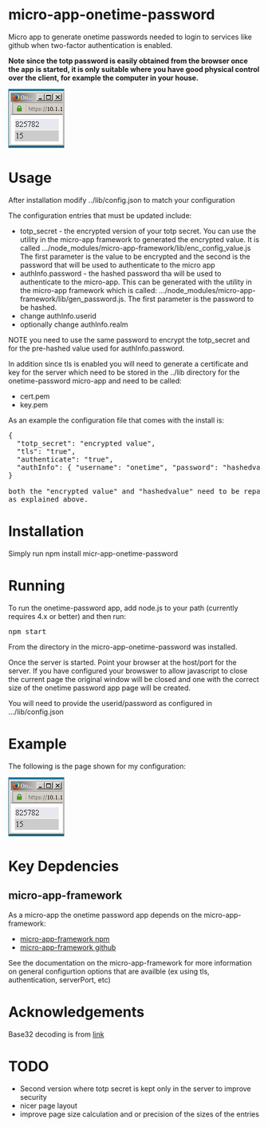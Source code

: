 # micro-app-onetime-password

Micro app to generate onetime passwords needed to login to services
like github when two-factor authentication is enabled.

**Note since the totp password is easily obtained from the browser once the app is started, it is only
suitable where you have good physical control over the client, for example the computer in
your house.**

![sample onetime password page](https://raw.githubusercontent.com/mhdawson/micro-app-onetime-password/master/pictures/onetime-password-window.jpg)

# Usage

After installation modify ../lib/config.json to match your configuration

The configuration entries that must be updated include:

* totp_secret - the encrypted version of your totp secret. You can use the utility in the micro-app
  framework to generated the encrypted value.
  It is called .../node_modules/micro-app-framework/lib/enc_config_value.js  The first parameter is
  the value to be encrypted and the second is the password that will be used to authenticate to 
  the micro app 
* authInfo.password - the hashed password tha will be used to authenticate to the micro-app.  This 
  can be generated with the utility in the micro-app framework which is called:
  .../node_modules/micro-app-framework/lib/gen_password.js.  The first parameter is the password
  to be hashed.  
* change authInfo.userid
* optionally change authInfo.realm

NOTE you need to use the same password to encrypt the totp_secret and for the pre-hashed value used
for authInfo.password.

In addition since tls is enabled you will need to generate a certificate and key for the server
which need to be stored in the ../lib directory for the onetime-password micro-app and need to 
be called:

* cert.pem 
* key.pem


As an example the configuration file that comes with the install is:

<PRE>
{
  "totp_secret": "encrypted value",
  "tls": "true",
  "authenticate": "true",
  "authInfo": { "username": "onetime", "password": "hashedvalue", "realm": "onetime" }
}

both the "encrypted value" and "hashedvalue" need to be repaced with appropriate values
as explained above.
</PRE>

# Installation

Simply run npm install micr-app-onetime-password

# Running

To run the onetime-password app, add node.js to your path (currently requires 4.x or better) and
then run:

<PRE>
npm start
</PRE>

From the directory in the micro-app-onetime-password was installed.

Once the server is started. Point your browser at the host/port for the server.
If you have configured your browswer to allow javascript to close the current page
the original window will be closed and one with the correct size of the onetime
password app page will be created.

You will need to provide the userid/password as configured in .../lib/config.json


# Example

The following is the page shown for my configuration:

![sample onetime password page](https://raw.githubusercontent.com/mhdawson/micro-app-onetime-password/master/pictures/onetime-password-window.jpg)

# Key Depdencies

## micro-app-framework
As a micro-app the onetime password app depends on the micro-app-framework:

* [micro-app-framework npm](https://www.npmjs.com/package/micro-app-framework)
* [micro-app-framework github](https://github.com/mhdawson/micro-app-framework)

See the documentation on the micro-app-framework for more information on general
configurtion options that are availble (ex using tls, authentication, serverPort, etc)

# Acknowledgements

Base32 decoding is from [link](http://blog.tinisles.com/2011/10/google-authenticator-one-time-password-algorithm-in-javascript/)

# TODO

* Second version where totp secret is kept only in the server to improve security
* nicer page layout
* improve page size calculation and or precision of the sizes of the entries
